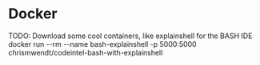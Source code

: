 # Docker

TODO: Download some cool containers, like explainshell for the BASH IDE
docker run --rm --name bash-explainshell -p 5000:5000 chrismwendt/codeintel-bash-with-explainshell
